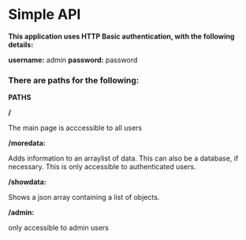 # Simple API 

**This application uses HTTP Basic authentication, with the following details:**

**username:** admin 
**password:** password 

### There are paths for the following: 


**PATHS**

**/**

The main page is acccessible to all users 

**/moredata:** 

Adds information to an arraylist of data. This can also be a database, if necessary. This is only accessible to authenticated users. 

**/showdata:**

Shows a json array containing a list of objects. 

**/admin:** 

only accessible to admin users 

